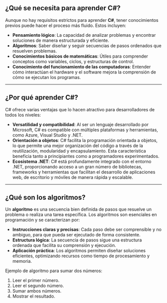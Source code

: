 ## **¿Qué se necesita para aprender C#?**  
Aunque no hay requisitos estrictos para aprender **C#**, tener conocimientos previos puede hacer el proceso más fluido. Estos incluyen:

- **Pensamiento lógico**: La capacidad de analizar problemas y encontrar soluciones de manera estructurada y eficiente.  
- **Algoritmos**: Saber diseñar y seguir secuencias de pasos ordenados que resuelven problemas.  
- **Conocimientos básicos de matemáticas**: Útiles para comprender conceptos como variables, ciclos, y estructuras de control.  
- **Conocimiento del funcionamiento de las computadoras**: Entender cómo interactúan el hardware y el software mejora la comprensión de cómo se ejecutan los programas.

---

## **¿Por qué aprender C#?**  
C# ofrece varias ventajas que lo hacen atractivo para desarrolladores de todos los niveles:

- **Versatilidad y compatibilidad**: Al ser un lenguaje desarrollado por Microsoft, C# es compatible con múltiples plataformas y herramientas, como Azure, Visual Studio y .NET.  
- **Orientación a objetos**: C# facilita la programación orientada a objetos, lo que permite una mejor organización del código a través de la reutilización, modularidad y encapsulamiento. Esta característica beneficia tanto a principiantes como a programadores experimentados.  
- **Ecosistema .NET**: C# está profundamente integrado con el entorno .NET, proporcionando acceso a un gran número de bibliotecas, frameworks y herramientas que facilitan el desarrollo de aplicaciones web, de escritorio y móviles de manera rápida y escalable.

---

## **¿Qué son los algoritmos?**  
Un **algoritmo** es una secuencia bien definida de pasos que resuelve un problema o realiza una tarea específica. Los algoritmos son esenciales en programación y se caracterizan por:

- **Instrucciones claras y precisas**: Cada paso debe ser comprensible y no ambiguo, para que pueda ser ejecutado de forma consistente.  
- **Estructura lógica**: La secuencia de pasos sigue una estructura ordenada que facilita su comprensión y ejecución.  
- **Aplicación práctica**: Los algoritmos permiten diseñar soluciones eficientes, optimizando recursos como tiempo de procesamiento y memoria.

Ejemplo de algoritmo para sumar dos números:
1. Leer el primer número.
2. Leer el segundo número.
3. Sumar ambos números.
4. Mostrar el resultado.